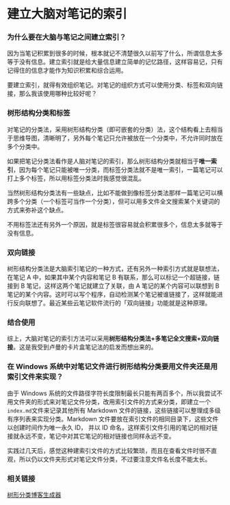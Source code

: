 # 建立大脑对笔记的索引

### 为什么要在大脑与笔记之间建立索引？

因为当笔记积累到很多的时候，根本就记不清楚很久以前写了什么，所谓信息太多等于没有信息。建立索引就是给大量信息建立简单的记忆路径，这样容易记，只有记得住的信息才能作为知识积累和综合运用。

要建立索引，就得有效组织笔记。对笔记的组织方式可以使用分类、标签和双向链接，那么我该使用哪种比较好呢？

### 树形结构分类和标签

对笔记的分类法，采用树形结构分类（即可嵌套的分类）法，这个结构看上去相当于思维导图，清晰明了，另外每个笔记只允许被放在一个分类中，不允许同时放在多个分类中。

如果把笔记分类法看作是人脑对笔记的索引，那么树形结构分类就相当于**唯一索引**，因为每个笔记只能被唯一分类，而标签分类法就不是唯一索引，一篇笔记可以打上多个标签，所以用标签分类法时我感觉很混乱。

当然树形结构分类法有一些缺点，比如不能做到像标签分类法那样一篇笔记可以横跨多个分类（一个标签可当作一个分类），但可以用多文件全文搜索某个关键词的方式来弥补这个缺点。

不用标签法还有另外一个原因，就是标签很容易就会积累很多个，信息太多就等于没有信息。

### 双向链接

树形结构分类法是大脑索引笔记的一种方式，还有另外一种索引方式就是联想法，在笔记 A 中，如果其中某个内容和笔记 B 有联系，那么可以标记一个超链接，链接到 B 笔记，这样这两个笔记就建立了关联，由 A 笔记的某个内容可以联想到 B 笔记的某个内容。这时可以写个程序，自动检测某个笔记被谁链接了，这样就能进行反向联想了。最近某些云笔记软件流行的「双向链接」功能就是这种原理。

### 结合使用

综上，大脑对笔记的索引方法可以采用**树形结构分类法+多笔记全文搜索+双向链接**。这是我受到卢曼的卡片盒笔记法的启发而想出来的。

### 在 Windows 系统中对笔记文件进行树形结构分类要用文件夹还是用索引文件来实现？

由于 Windows 系统的文件路径字符长度限制最长只能有两百多个，所以我尝试不用文件夹的形式来对笔记文件分类，改用索引文件的方式来分类，即建立一个`index.md`文件来记录其他所有 Markdown 文件的链接，这些链接可以整理成多级有序列表来实现分类。Markdown 文件要放在索引文件的相同目录下，这些文件以创建时间作为唯一永久 ID， 并以 ID 命名，这样索引文件引用的笔记的相对链接就永远不变，笔记中对其它笔记的相对链接也同样永远不变。

实践过几天后，感觉这种建索引文件的方式比较繁琐，而且在查看文件时很不直观，所以仍以文件夹形式对笔记文件分类，不过要注意文件名长度不能太长。

### 相关链接

[树形分类博客生成器](https://ciyuanhuixing.com/20211019-1943/)

